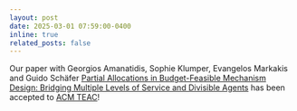 ```yaml
---
layout: post
date: 2025-03-01 07:59:00-0400
inline: true
related_posts: false
---
```


Our paper with Georgios Amanatidis, Sophie Klumper, Evangelos Markakis and Guido Schäfer <a href="https://arxiv.org/abs/2307.07385">Partial Allocations in Budget-Feasible Mechanism Design: Bridging Multiple Levels of Service and Divisible Agents</a> has been accepted to <a href="https://dl.acm.org/journal/teac">ACM TEAC</a>!
